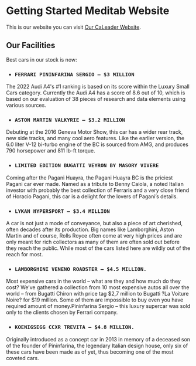 # Getting Started Meditab Website

This is our website you can visit [Our CaLeader Website](https://zealous-bhaskara-09c56b.netlify.app/).

## Our Facilities

Best cars in our stock is now:

* ### `FERRARI PININFARINA SERGIO – $3 MILLION`
The 2022 Audi A4's #1 ranking is based on its score within the Luxury Small Cars category. Currently the Audi A4 has a score of 8.6 out of 10, which is based on our evaluation of 38 pieces of research and data elements using various sources.

* ### `ASTON MARTIN VALKYRIE – $3.2 MILLION`

Debuting at the 2016 Geneva Motor Show, this car has a wider rear track, new side tracks, and many cool aero features. Like the earlier version, the 6.0 liter V-12 bi-turbo engine of the BC is sourced from AMG, and produces 790 horsepower and 811 lb-ft torque. 


* ### `LIMITED EDITION BUGATTI VEYRON BY MASORY VIVERE`

Coming after the Pagani Huayra, the Pagani Huayra BC is the priciest Pagani car ever made. Named as a tribute to Benny Caiola, a noted Italian investor with probably the best collection of Ferraris and a very close friend of Horacio Pagani, this car is a delight for the lovers of Pagani’s details. 

* ### `LYKAN HYPERSPORT – $3.4 MILLION`

A car is not just a mode of conveyance, but also a piece of art cherished, often decades after its production. Big names like Lamborghini, Aston Martin and of course, Rolls Royce often come at very high prices and are only meant for rich collectors as many of them are often sold out before they reach the public. While most of the cars listed here are wildly out of the reach for most.


* ### `LAMBORGHINI VENENO ROADSTER – $4.5 MILLION.`

Most expensive cars in the world – what are they and how much do they cost? We’ve gathered a collection from 10 most expensive autos all over the world – from Bugatti Chiron with price tag $2,7 million to Bugatti ?La Voiture Noire? for $19 million. Some of them are impossible to buy even you have required amount of money.Pininfarina Sergio – this luxury supercar was sold only to the clients chosen by Ferrari company. 


* ### `KOENIGSEGG CCXR TREVITA – $4.8 MILLION.`

Originally introduced as a concept car in 2013 in memory of a deceased son of the founder of Pininfarina, the legendary Italian design house, only six of these cars have been made as of yet, thus becoming one of the most coveted cars. 